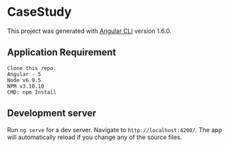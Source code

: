 # CaseStudy

This project was generated with [Angular CLI](https://github.com/angular/angular-cli) version 1.6.0.

## Application Requirement

```
Clone this repo.
Angular - 5
Node v6.9.5
NPM v3.10.10
CMD: npm Install
```

## Development server

Run `ng serve` for a dev server. Navigate to `http://localhost:4200/`. The app will automatically reload if you change any of the source files.
